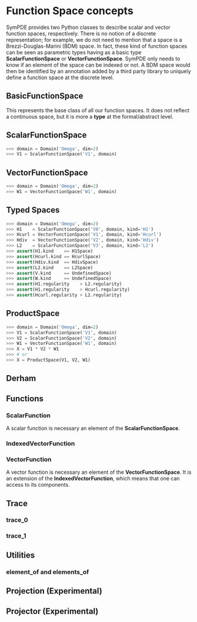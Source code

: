 # Function Space concepts


SymPDE provides two Python classes to describe scalar and vector function spaces, respectively. There is no notion of a discrete representation; for example, we do not need to mention that a space is a Brezzi-Douglas-Marini (BDM) space. In fact, these kind of function spaces can be seen as parametric types having as a basic type **ScalarFunctionSpace** or **VectorFunctionSpace**. SymPDE only needs to know if an element of the space can be indexed or not. A BDM space would then be identified by an annotation added by a third party library to uniquely define a function space at the discrete level.

## BasicFunctionSpace 

This represents the base class of all our function spaces. It does not reflect a continuous space, but it is more a **type** at the formal/abstract level.

## ScalarFunctionSpace 

```python
>>> domain = Domain('Omega', dim=2)
>>> V1 = ScalarFunctionSpace('V1', domain)
```

## VectorFunctionSpace 

```python
>>> domain = Domain('Omega', dim=2)
>>> W1 = VectorFunctionSpace('W1', domain)
```

## Typed Spaces
```python
>>> domain = Domain('Omega', dim=2)
>>> H1    = ScalarFunctionSpace('V0', domain, kind='H1')
>>> Hcurl = VectorFunctionSpace('V1', domain, kind='Hcurl')
>>> Hdiv  = VectorFunctionSpace('V2', domain, kind='Hdiv')
>>> L2    = ScalarFunctionSpace('V3', domain, kind='L2')
>>> assert(H1.kind    == H1Space)                
>>> assert(Hcurl.kind == HcurlSpace)
>>> assert(Hdiv.kind  == HdivSpace)
>>> assert(L2.kind    == L2Space)
>>> assert(V.kind     == UndefinedSpace)
>>> assert(W.kind     == UndefinedSpace)
>>> assert(H1.regularity    > L2.regularity)
>>> assert(H1.regularity    > Hcurl.regularity)
>>> assert(Hcurl.regularity > L2.regularity)
```

## ProductSpace 

```python
>>> domain = Domain('Omega', dim=2)
>>> V1 = ScalarFunctionSpace('V1', domain)
>>> V2 = ScalarFunctionSpace('V2', domain)
>>> W1 = VectorFunctionSpace('W1', domain)
>>> X = V1 * V2 * W1
>>> # or 
>>> X = ProductSpace(V1, V2, W1)
```

## Derham 

## Functions

### ScalarFunction
A scalar function is necessary an element of the **ScalarFunctionSpace**.

### IndexedVectorFunction
### VectorFunction
A vector function is necessary an element of the **VectorFunctionSpace**. It is an extension of the **IndexedVectorFunction**, which means that one can access to its components.

## Trace 

### trace_0
### trace_1

## Utilities
### element_of and elements_of

## Projection (Experimental)

## Projector (Experimental) 

 
